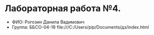 # Лабораторная работа №4.
- ФИО: Рогозин Данила Вадимович
- Группа: ББСО-04-18
file:///C:/Users/pip/Documents/дз/index.html
